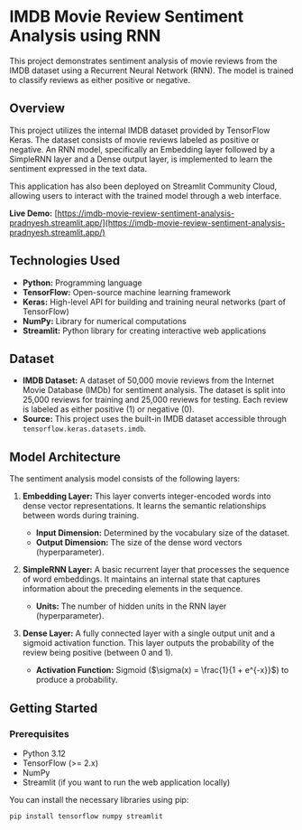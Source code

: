 <h1>IMDB Movie Review Sentiment Analysis using RNN</h1>

This project demonstrates sentiment analysis of movie reviews from the IMDB dataset using a Recurrent Neural Network (RNN). The model is trained to classify reviews as either positive or negative.

<h2>Overview</h2>

This project utilizes the internal IMDB dataset provided by TensorFlow Keras. The dataset consists of movie reviews labeled as positive or negative. An RNN model, specifically an Embedding layer followed by a SimpleRNN layer and a Dense output layer, is implemented to learn the sentiment expressed in the text data.

This application has also been deployed on Streamlit Community Cloud, allowing users to interact with the trained model through a web interface.

**Live Demo:** [https://imdb-movie-review-sentiment-analysis-pradnyesh.streamlit.app/](https://imdb-movie-review-sentiment-analysis-pradnyesh.streamlit.app/)

## Technologies Used

* **Python:** Programming language
* **TensorFlow:** Open-source machine learning framework
* **Keras:** High-level API for building and training neural networks (part of TensorFlow)
* **NumPy:** Library for numerical computations
* **Streamlit:** Python library for creating interactive web applications

## Dataset

* **IMDB Dataset:** A dataset of 50,000 movie reviews from the Internet Movie Database (IMDb) for sentiment analysis. The dataset is split into 25,000 reviews for training and 25,000 reviews for testing. Each review is labeled as either positive (1) or negative (0).
* **Source:** This project uses the built-in IMDB dataset accessible through `tensorflow.keras.datasets.imdb`.

## Model Architecture

The sentiment analysis model consists of the following layers:

1.  **Embedding Layer:** This layer converts integer-encoded words into dense vector representations. It learns the semantic relationships between words during training.
    * **Input Dimension:** Determined by the vocabulary size of the dataset.
    * **Output Dimension:** The size of the dense word vectors (hyperparameter).

2.  **SimpleRNN Layer:** A basic recurrent layer that processes the sequence of word embeddings. It maintains an internal state that captures information about the preceding elements in the sequence.
    * **Units:** The number of hidden units in the RNN layer (hyperparameter).

3.  **Dense Layer:** A fully connected layer with a single output unit and a sigmoid activation function. This layer outputs the probability of the review being positive (between 0 and 1).
    * **Activation Function:** Sigmoid ($\sigma(x) = \frac{1}{1 + e^{-x}}$) to produce a probability.

## Getting Started

### Prerequisites

* Python 3.12
* TensorFlow (>= 2.x)
* NumPy
* Streamlit (if you want to run the web application locally)

You can install the necessary libraries using pip:

```bash
pip install tensorflow numpy streamlit
